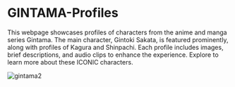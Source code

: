 # GINTAMA-Profiles
This webpage showcases profiles of characters from the anime and manga series Gintama. The main character, Gintoki Sakata, is featured prominently, along with profiles of Kagura and Shinpachi. Each profile includes images, brief descriptions, and audio clips to enhance the experience. Explore to learn more about these ICONIC characters.

![gintama2](https://github.com/user-attachments/assets/3b17ca34-09ff-44bb-87cf-808f22746c8a)
